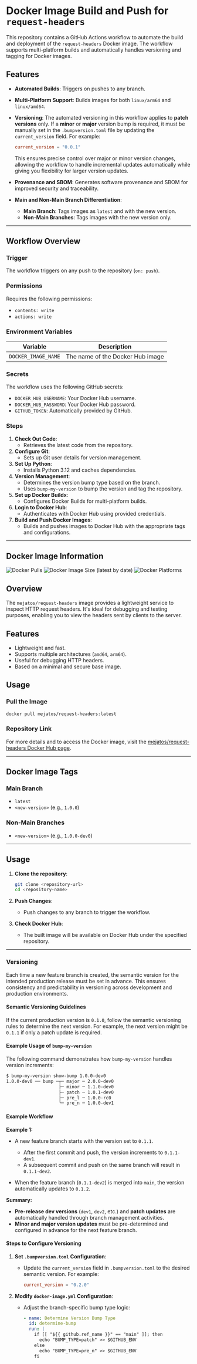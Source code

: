 # Docker Image Build and Push for `request-headers`

This repository contains a GitHub Actions workflow to automate the build and deployment of the `request-headers` Docker image. The workflow supports multi-platform builds and automatically handles versioning and tagging for Docker images.

## Features

- **Automated Builds**: Triggers on pushes to any branch.
- **Multi-Platform Support**: Builds images for both `linux/arm64` and `linux/amd64`.
- **Versioning**: The automated versioning in this workflow applies to **patch versions** only. If a **minor** or **major** version bump is required, it must be manually set in the `.bumpversion.toml` file by updating the `current_version` field. For example:

  ```toml
  current_version = "0.0.1"
  ```

  This ensures precise control over major or minor version changes, allowing the workflow to handle incremental updates automatically while giving you flexibility for larger version updates.
  
- **Provenance and SBOM**: Generates software provenance and SBOM for improved security and traceability.
- **Main and Non-Main Branch Differentiation**:
  - **Main Branch**: Tags images as `latest` and with the new version.
  - **Non-Main Branches**: Tags images with the new version only.

---

## Workflow Overview

### Trigger

The workflow triggers on any push to the repository (`on: push`).

### Permissions

Requires the following permissions:
- `contents: write`
- `actions: write`

### Environment Variables

| Variable            | Description                      |
|---------------------|----------------------------------|
| `DOCKER_IMAGE_NAME` | The name of the Docker Hub image |

### Secrets

The workflow uses the following GitHub secrets:
- `DOCKER_HUB_USERNAME`: Your Docker Hub username.
- `DOCKER_HUB_PASSWORD`: Your Docker Hub password.
- `GITHUB_TOKEN`: Automatically provided by GitHub.

### Steps

1. **Check Out Code**:
   - Retrieves the latest code from the repository.
2. **Configure Git**:
   - Sets up Git user details for version management.
3. **Set Up Python**:
   - Installs Python 3.12 and caches dependencies.
4. **Version Management**:
   - Determines the version bump type based on the branch.
   - Uses `bump-my-version` to bump the version and tag the repository.
5. **Set up Docker Buildx**:
   - Configures Docker Buildx for multi-platform builds.
6. **Login to Docker Hub**:
   - Authenticates with Docker Hub using provided credentials.
7. **Build and Push Docker Images**:
   - Builds and pushes images to Docker Hub with the appropriate tags and configurations.

---

## Docker Image Information
![Docker Pulls](https://img.shields.io/docker/pulls/mejatos/request-headers)
![Docker Image Size (latest by date)](https://img.shields.io/docker/image-size/mejatos/request-headers/latest)
![Docker Platforms](https://img.shields.io/badge/platforms-linux%2Famd64%20linux%2Farm64-blue)

## Overview

The `mejatos/request-headers` image provides a lightweight service to inspect HTTP request headers. It's ideal for debugging and testing purposes, enabling you to view the headers sent by clients to the server.

## Features

- Lightweight and fast.
- Supports multiple architectures (`amd64`, `arm64`).
- Useful for debugging HTTP headers.
- Based on a minimal and secure base image.

## Usage

### Pull the Image

```bash
docker pull mejatos/request-headers:latest
```

### Repository Link

For more details and to access the Docker image, visit the [mejatos/request-headers Docker Hub page](https://hub.docker.com/r/mejatos/request-headers).

---

## Docker Image Tags

### Main Branch

- `latest`
- `<new-version>` (e.g., `1.0.0`)

### Non-Main Branches

- `<new-version>` (e.g., `1.0.0-dev0`)

---

## Usage

1. **Clone the repository**:
   ```bash
   git clone <repository-url>
   cd <repository-name>
   ```

2. **Push Changes**:
   - Push changes to any branch to trigger the workflow.

3. **Check Docker Hub**:
   - The built image will be available on Docker Hub under the specified repository.

---

### Versioning

Each time a new feature branch is created, the semantic version for the intended production release must be set in advance. This ensures consistency and predictability in versioning across development and production environments.

#### Semantic Versioning Guidelines

If the current production version is `0.1.0`, follow the semantic versioning rules to determine the next version. For example, the next version might be `0.1.1` if only a patch update is required.

#### Example Usage of `bump-my-version`

The following command demonstrates how `bump-my-version` handles version increments:

```bash
$ bump-my-version show-bump 1.0.0-dev0
1.0.0-dev0 ── bump ─┬─ major ─ 2.0.0-dev0
                    ├─ minor ─ 1.1.0-dev0
                    ├─ patch ─ 1.0.1-dev0
                    ├─ pre_l ─ 1.0.0-rc0
                    ╰─ pre_n ─ 1.0.0-dev1
```

#### Example Workflow

**Example 1:**
- A new feature branch starts with the version set to `0.1.1`. 
  - After the first commit and push, the version increments to `0.1.1-dev1`.
  - A subsequent commit and push on the same branch will result in `0.1.1-dev2`.
  
- When the feature branch (`0.1.1-dev2`) is merged into `main`, the version automatically updates to `0.1.2`.

**Summary:**
- **Pre-release dev versions** (`dev1`, `dev2`, etc.) and **patch updates** are automatically handled through branch management activities.
- **Minor and major version updates** must be pre-determined and configured in advance for the next feature branch.

#### Steps to Configure Versioning

1. **Set `.bumpversion.toml` Configuration**:
   - Update the `current_version` field in `.bumpversion.toml` to the desired semantic version. For example:
     ```toml
     current_version = "0.2.0"
     ```

2. **Modify `docker-image.yml` Configuration**:
   - Adjust the branch-specific bump type logic:
     ```yaml
     - name: Determine Version Bump Type
       id: determine-bump
       run: |
         if [[ "${{ github.ref_name }}" == "main" ]]; then
           echo "BUMP_TYPE=patch" >> $GITHUB_ENV
         else
           echo "BUMP_TYPE=pre_n" >> $GITHUB_ENV
         fi
     ```